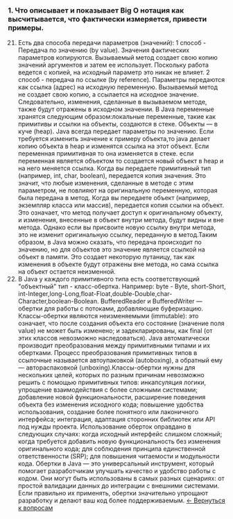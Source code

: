 ### 1. Что описывает и показывает Big O нотация как высчитывается, что фактически измеряется, привести примеры.
21. Есть два способа передачи параметров (значений):
1 способ - Передача по значению (by value). Значения фактических параметров копируются. 
Вызываемый метод создает свою копию значений аргументов и затем ее использует. 
Поскольку работа ведется с копией, на исходный параметр это никак не влияет.
2 способ - передача по ссылке (by reference). Параметры передаются как ссылка (адрес) 
на исходную переменную. Вызываемый метод не создает свою копию, а ссылается на исходное 
значение. Следовательно, изменения, сделанные в вызываемом методе, также будут отражены 
в исходном значении. В Java переменные хранятся следующим образом:локальные переменные, 
такие как примитивы и ссылки на объекты, создаются в стеке. Объекты — в куче (heap).
Java всегда передает параметры по значению. Если требуется изменить значение к примеру объекта,то
java делает копию объекта в heap и изменятся ссылка на этот объект. Если переменная примитивная то 
она изменяется в стеке. если переменная является объектом то создается новый объект в heap и 
на него меняется ссылка.
Когда вы передаете примитивный тип (например, int, char, boolean), передается копия значения. 
Это значит, что любые изменения, сделанные в методе с этим параметром, не повлияют на оригинальную
переменную, которая была передана в метод.
Когда вы передаете объект (например, экземпляр класса или массив), передается копия ссылки на объект. 
Это означает, что метод получает доступ к оригинальному объекту, и изменения, внесенные в объект внутри метода, 
будут видны и вне метода. Однако если вы присвоите новую ссылку внутри метода, это не изменит оригинальную ссылку, 
переданную в метод.Таким образом, в Java можно сказать, что передача происходит по значению, но для объектов это значение 
является ссылкой на объект в памяти. Это создает некоторую путаницу, так как изменения в объекте будут отражены вне метода, 
но сама ссылка на объект остается неизменной.
22. В Java у каждого примитивного типа есть соответствующий "объектный" тип - класс-обертка. Например: byte - Byte,
short-Short, int-Integer,long-Long,float-Float,double-Double,char-Character,boolean-Boolean. BufferedReader и BufferedWriter — обертки для работы с потоками, добавляющие буферизацию.
Классы-обертки являются неизменяемыми (immutable): это означает, что после создания объекта его состояние (значение поля value) 
не может быть изменено; и задекларированы, как final (от этих классов невозможно наследоваться). Java автоматически производит 
преобразования между примитивными типами и их обертками. Процесс преобразования примитивных типов в ссылочные называется автоупаковкой (autoboxing), 
а обратный ему — автораспаковкой (unboxing).Классы-обертки нужны для нескольких целей, которых по разным причинам невозможно решить с помощью примитивных типов:
инкапсуляция логики, упрощение взаимодействия с более сложными системами;
добавление новой функциональности, расширение поведения объекта без изменения исходного кода;
повышение удобства использования, создание более понятного или лаконичного интерфейса;
интеграция, адаптация сторонних библиотек или API под нужды проекта. Использование оберток оправдано в следующих случаях:
когда исходный интерфейс слишком сложный;
когда требуется добавить новую функциональность без изменения оригинального кода;
для соблюдения принципа единственной ответственности (SRP);
для повышения читаемости и модульности кода.
Обертки в Java — это универсальный инструмент, который помогает разработчикам улучшать качество и удобство работы с кодом. 
Они могут быть использованы в самых разных сценариях: от простой валидации данных до интеграции с внешними системами. 
Если правильно их применять, обертки значительно упрощают разработку и делают ваш код более поддерживаемым.
[← Вернуться к вопросам](README.md)